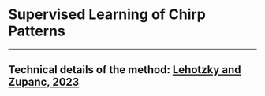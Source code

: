 # Supervised Learning of Chirp Patterns
---
Technical details of the method: [Lehotzky and Zupanc, 2023](https://link.springer.com/article/10.1007/)
---
